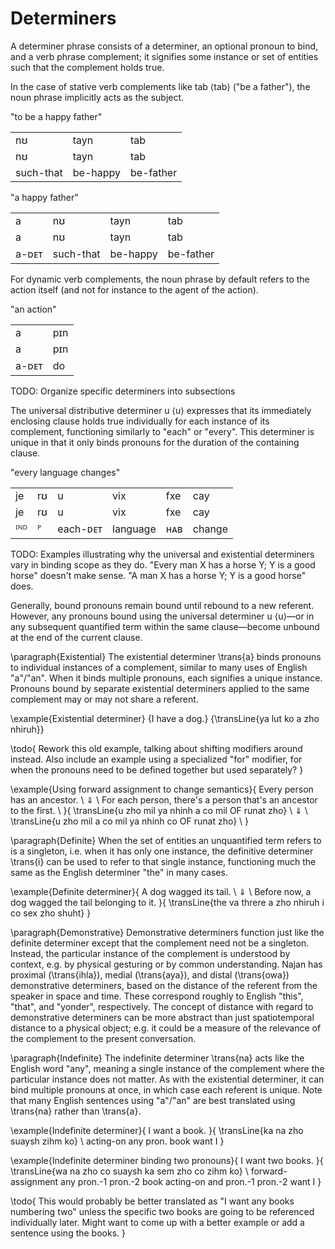 # Determiners

A determiner phrase consists of a determiner, an optional pronoun to bind, and a
verb phrase complement; it signifies some instance or set of entities such that
the complement holds true.

In the case of stative verb complements like <naj>tab</naj> ⟨tab⟩ ("be a
father"), the noun phrase implicitly acts as the subject.

<div class="caption">"to be a happy father"</div>

| | | |
| :-- | :-- | :-- |
| <naj>nʊ</naj>  | <naj>tayn</naj> | <naj>tab</naj> |
|      nʊ        |      tayn       |      tab       |
|      such-that |      be-happy   |      be-father |

<div class="caption">"a happy father"</div>

| | | | |
| :-- | :-- | :-- | :-- |
| <naj>a</naj>     | <naj>nʊ</naj>  | <naj>tayn</naj> | <naj>tab</naj> |
|      a           |      nʊ        |      tayn       |      tab       |
|      a-ᴅᴇᴛ       |      such-that |      be-happy   |      be-father |

For dynamic verb complements, the noun phrase by default refers to the action
itself (and not for instance to the agent of the action).

<div class="caption">"an action"</div>

| | |
| :-- | :-- |
| <naj>a</naj>     | <naj>pɪn</naj> |
|      a           |      pɪn       |
|      a-ᴅᴇᴛ       |      do        |

TODO: Organize specific determiners into subsections

The universal distributive determiner <naj>u</naj> ⟨u⟩ expresses that its
immediately enclosing clause holds true individually for each instance of its
complement, functioning similarly to "each" or "every". This determiner is
unique in that it only binds pronouns for the duration of the containing clause.

<div class="caption">"every language changes"</div>

| | | | | | |
| :-- | :-- | :-- | :-- | :-- | :-- |
| <naj>je</naj> | <naj>rʊ</naj> | <naj>u</naj>  | <naj>vix</naj> | <naj>fxe</naj> | <naj>cay</naj> |
|      je       |      rʊ       |      u        |      vix       |      fxe       |      cay       |
|      ᴵᴺᴰ      |      ᴾ        |      each-ᴅᴇᴛ |      language  |      ʜᴀʙ       |      change    |

TODO: Examples illustrating why the universal and existential determiners vary
in binding scope as they do. "Every man X has a horse Y; Y is a good horse"
doesn't make sense. "A man X has a horse Y; Y is a good horse" does.


Generally, bound pronouns remain bound until rebound to a new
referent. However, any pronouns bound using the universal determiner
<naj>u</naj> ⟨u⟩—or in any subsequent quantified term within the same
clause—become unbound at the end of the current clause.

\paragraph{Existential} The existential determiner \trans{a} binds pronouns to
individual instances of a complement, similar to many uses of English
"a"/"an". When it binds multiple pronouns, each signifies a unique instance.
Pronouns bound by separate existential determiners applied to the same
complement may or may not share a referent.

\example{Existential determiner}
{I have a dog.}
{\transLine{ya lut ko a zho nhiruh}}

\todo{ Rework this old example, talking about shifting modifiers around instead.
	Also include an example using a specialized "for" modifier, for when the
	pronouns need to be defined together but used separately? }

\example{Using forward assignment to change semantics}{
	Every person has an ancestor. \\
	$\Downarrow$ \\
	For each person, there's a person that's an ancestor to the first. \\
}{
	\transLine{u zho mil ya nhinh a co mil OF runat zho} \\
	$\Downarrow$ \\
	\transLine{u zho mil a co mil ya nhinh co OF runat zho} \\
}

\paragraph{Definite} When the set of entities an unquantified term refers to is
a singleton, i.e. when it has only one instance, the definitive determiner
\trans{i} can be used to refer to that single instance, functioning much the
same as the English determiner "the" in many cases.

\example{Definite determiner}{
	A dog wagged its tail. \\
	$\Downarrow$ \\
	Before now, a dog wagged the tail belonging to it.
}{
	\transLine{the va threre a zho nhiruh i co sex zho shuht}
}

\paragraph{Demonstrative} Demonstrative determiners function just like the
definite determiner except that the complement need not be a singleton. Instead,
the particular instance of the complement is understood by context, e.g. by
physical gesturing or by common understanding. Najan has proximal
(\trans{ihla}), medial (\trans{aya}), and distal (\trans{owa}) demonstrative
determiners, based on the distance of the referent from the speaker in space and
time. These correspond roughly to English "this", "that", and "yonder",
respectively. The concept of distance with regard to demonstrative determiners
can be more abstract than just spatiotemporal distance to a physical object;
e.g. it could be a measure of the relevance of the complement to the present
conversation.

\paragraph{Indefinite} The indefinite determiner \trans{na} acts like the
English word "any", meaning a single instance of the complement where the
particular instance does not matter. As with the existential determiner, it can
bind multiple pronouns at once, in which case each referent is unique. Note that
many English sentences using "a"/"an" are best translated using \trans{na}
rather than \trans{a}.

\example{Indefinite determiner}{
	I want a book.
}{
	\transLine{ka na zho suaysh zihm ko}
	\\
	acting-on any pron. book want I
}

\example{Indefinite determiner binding two pronouns}{
	I want two books.
}{
	\transLine{wa na zho co suaysh ka sem zho co zihm ko}
	\\
	forward-assignment any pron.-1 pron.-2 book acting-on and pron.-1 pron.-2 want I
}

\todo{ This would probably be better translated as "I want any books numbering
	two" unless the specific two books are going to be referenced individually
	later. Might want to come up with a better example or add a sentence using
	the books. }
